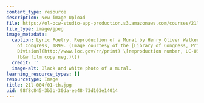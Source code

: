 ```yaml
---
content_type: resource
description: New image Upload
file: https://ol-ocw-studio-app-production.s3.amazonaws.com/courses/21l-004-major-poets-fall-2001/98f8c8453b3b30daee4873d103e14014_21l-004f01-th.jpg
file_type: image/jpeg
image_metadata:
  caption: Lyric Poetry. Reproduction of a Mural by Henry Oliver Walker in the Library
    of Congress, 1899. (Image courtesy of the [Library of Congress, Prints and Photographs
    Division](http://www.loc.gov/rr/print) \[reproduction number, LC-USZ62-101600
    (b&w film copy neg.)\])
  credit: ''
  image-alt: Black and white photo of a mural.
learning_resource_types: []
resourcetype: Image
title: 21l-004f01-th.jpg
uid: 98f8c845-3b3b-30da-ee48-73d103e14014
---
```

